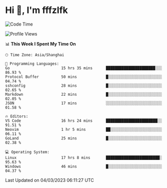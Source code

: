 # Hi 👋, I'm fffzlfk

<!--START_SECTION:waka-->
![Code Time](http://img.shields.io/badge/Code%20Time-74%20hrs%204%20mins-blue)

![Profile Views](http://img.shields.io/badge/Profile%20Views-7-blue)

📊 **This Week I Spent My Time On** 

```text
🕑︎ Time Zone: Asia/Shanghai

💬 Programming Languages: 
Go                       15 hrs 35 mins      ██████████████████████░░░   86.93 % 
Protocol Buffer          50 mins             █░░░░░░░░░░░░░░░░░░░░░░░░   04.74 % 
sshconfig                28 mins             █░░░░░░░░░░░░░░░░░░░░░░░░   02.65 % 
Markdown                 22 mins             █░░░░░░░░░░░░░░░░░░░░░░░░   02.05 % 
JSON                     17 mins             ░░░░░░░░░░░░░░░░░░░░░░░░░   01.58 % 

🔥 Editors: 
VS Code                  16 hrs 24 mins      ███████████████████████░░   91.51 % 
Neovim                   1 hr 5 mins         ██░░░░░░░░░░░░░░░░░░░░░░░   06.11 % 
GoLand                   25 mins             █░░░░░░░░░░░░░░░░░░░░░░░░   02.38 % 

💻 Operating System: 
Linux                    17 hrs 8 mins       ████████████████████████░   95.63 % 
Windows                  46 mins             █░░░░░░░░░░░░░░░░░░░░░░░░   04.37 % 
```


 Last Updated on 04/03/2023 06:11:27 UTC
<!--END_SECTION:waka-->
